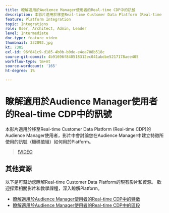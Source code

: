 ```yaml
---
title: 瞭解適用於Audience Manager使用者的Real-time CDP中的訊號
description: 本影片適用於移至Real-time Customer Data Platform (Real-time CDP)的Audience Manager使用者，影片中會討論您在Audience Manager中建立特徵所使用的訊號（機碼值組）如何用於Platform。
feature: Platform Integration
topic: Integrations
role: User, Architect, Admin, Leader
level: Intermediate
doc-type: feature video
thumbnail: 332092.jpg
kt: 7305
exl-id: 96f841c9-d185-4b0b-b0de-e4ea708b518c
source-git-commit: 4b91696f840518312ec041abdbe5217178aee405
workflow-type: tm+mt
source-wordcount: '165'
ht-degree: 1%

---
```


# 瞭解適用於Audience Manager使用者的Real-time CDP中的訊號

本影片適用於移至Real-time Customer Data Platform (Real-time CDP)的Audience Manager使用者，影片中會討論您在Audience Manager中建立特徵所使用的訊號（機碼值組）如何用於Platform。

>[!VIDEO](https://video.tv.adobe.com/v/332092/?quality=12&learn=on)

## 其他資源

以下是可幫助您瞭解Real-time Customer Data Platform的現有影片和資源。 歡迎探索相關影片和教學課程，深入瞭解Platform。

* [瞭解適用於Audience Manager使用者的Real-time CDP中的特徵](https://experienceleague.adobe.com/docs/audience-manager-learn/tutorials/other-integrations/integrating-with-rtcdp/rtcdp-traits-for-aam-users.html?lang=en#other-integrations)
* [瞭解適用於Audience Manager使用者的Real-time CDP中的區段](https://experienceleague.adobe.com/docs/audience-manager-learn/tutorials/other-integrations/integrating-with-rtcdp/rtcdp-segments-for-aam-users.html?lang=en#other-integrations)
